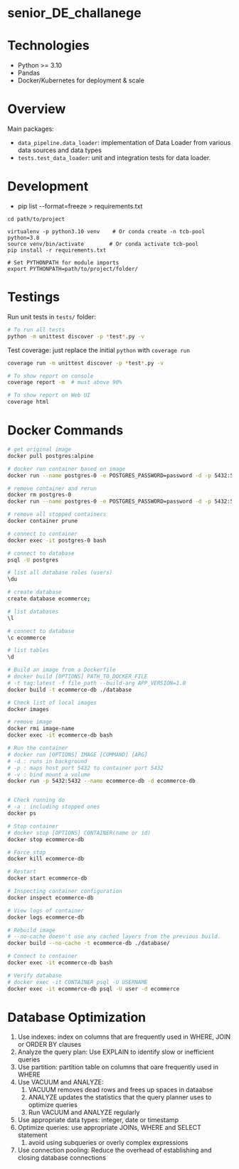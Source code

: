 # senior_DE_challanege


# Technologies

- Python >= 3.10
- Pandas
- Docker/Kubernetes for deployment & scale


# Overview

Main packages:

- `data_pipeline.data_loader`: implementation of Data Loader from various data sources and data types
- `tests.test_data_loader`: unit and integration tests for data loader.

# Development
- pip list --format=freeze > requirements.txt
```
cd path/to/project

virtualenv -p python3.10 venv    # Or conda create -n tcb-pool python=3.8
source venv/bin/activate        # Or conda activate tcb-pool
pip install -r requirements.txt

# Set PYTHONPATH for module imports
export PYTHONPATH=path/to/project/folder/
```

# Testings
Run unit tests in `tests/` folder:

```bash
# To run all tests
python -m unittest discover -p *test*.py -v
```

Test coverage: just replace the initial `python` with `coverage run`

```bash
coverage run -m unittest discover -p *test*.py -v

# To show report on console
coverage report -m  # must above 90%

# To show report on Web UI
coverage html
```

# Docker Commands
```bash
# get original image
docker pull postgres:alpine

# docker run container based on image
docker run --name postgres-0 -e POSTGRES_PASSWORD=password -d -p 5432:5432 postgres:alpine 

# remove container and rerun
docker rm postgres-0
docker run --name postgres-0 -e POSTGRES_PASSWORD=password -d -p 5432:5432 postgres:alpine 

# remove all stopped containers
docker container prune

# connect to container
docker exec -it postgres-0 bash

# connect to database
psql -U postgres

# list all database roles (users) 
\du

# create database 
create database ecommerce;

# list databases
\l

# connect to database
\c ecommerce

# list tables
\d

```


```bash
# Build an image from a Dockerfile
# docker build [OPTIONS] PATH_TO_DOCKER_FILE 
# -t tag:latest -f file_path --build-arg APP_VERSION=1.0 
docker build -t ecommerce-db ./database

# Check list of local images
docker images 

# remove image
docker rmi image-name
docker exec -it ecommerce-db bash

# Run the container 
# docker run [OPTIONS] IMAGE [COMMAND] [ARG]
# -d : runs in background
# -p : maps host port 5432 to container port 5432  
# -v : bind mount a volume
docker run -p 5432:5432 --name ecommerce-db -d ecommerce-db


# Check running do
# -a : including stopped ones
docker ps

# Stop container
# docker stop [OPTIONS] CONTAINER(name or id)
docker stop ecommerce-db

# Force stop
docker kill ecommerce-db

# Restart
docker start ecommerce-db

# Inspecting container configuration
docker inspect ecommerce-db

# View logs of container
docker logs ecommerce-db

# Rebuild image
# --no-cache doesn't use any cached layers from the previous build.
docker build --no-cache -t ecommerce-db ./database/

# Connect to container
docker exec -it ecommerce-db bash

# Verify database
# docker exec -it CONTAINER psql -U USERNAME
docker exec -it ecommerce-db psql -U user -d ecommerce

```

# Database Optimization
1. Use indexes: index on columns that are frequently used in WHERE, JOIN or ORDER BY clauses
2. Analyze the query plan: Use EXPLAIN to identify slow or inefficient queries 
3. Use partition: partition table on columns that oare frequently used in WHERE
4. Use VACUUM and ANALYZE: 
   1. VACUUM removes dead rows and frees up spaces in dataabse
   2. ANALYZE updates the statistics that the query planner uses to optimize queries
   3. Run VACUUM and ANALYZE regularly
5. Use appropriate data types: integer, date or timestamp 
6. Optimize queries: use appropriate JOINs, WHERE and SELECT statement
   1. avoid using subqueries or overly complex expressions
7. Use connection pooling: Reduce the overhead of establishing and closing database connections
